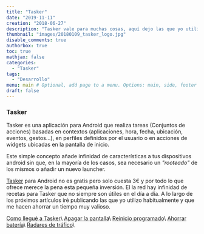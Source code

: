 ```yaml
---
title: "Tasker"
date: "2019-11-11"
creation: "2018-06-27"
description: "Tasker vale para muchas cosas, aquí dejo las que yo utilizo"
thumbnail: "images/20180109_tasker_logo.jpg"
disable_comments: true
authorbox: true
toc: true
mathjax: false
categories:
  - "Tasker"
tags:
  - "Desarrollo"
menu: main # Optional, add page to a menu. Options: main, side, footer
draft: false
---
```

### Tasker

Tasker es una aplicación para Android que realiza tareas (Conjuntos de acciones) basadas en contextos (aplicaciones, hora, fecha, ubicación, eventos, gestos...), en perfiles definidos por el usuario o en acciones de widgets ubicadas en la pantalla de inicio.

Este simple concepto añade infinidad de características a tus dispositivos android sin que, en la mayoría de los casos, sea necesario un *"rooteado"* de los mismos o añadir un nuevo launcher.

[Tasker](https://play.google.com/store/apps/details?id=net.dinglisch.android.taskerm&hl=es") para Android no es gratis pero solo cuesta 3€ y por todo lo que ofrece merece la pena esta pequeña inversión. El la red hay infinidad de recetas para Tasker que no siempre son útiles en el día a día. A lo largo de los próximos artículos iré publicando las que yo utilizo habitualmente y que me hacen ahorrar un tiempo muy valioso.

[Como llegué a Tasker]({{<relref"20180114_tasker.md">}})\\
[Apagar la pantalla]({{<relref"20180204_apagar_pantalla_tasker.md">}})\\
[Reinicio programado]({{<relref"20180128_reinicio_programado_tasker.md">}})\\
[Ahorrar batería]({{<relref"20180311_ahorrar_bateria_tasker.md">}})\\
[Radares de tráfico]({{<relref"20191111_speed_trap_tasker.md">}})\\




